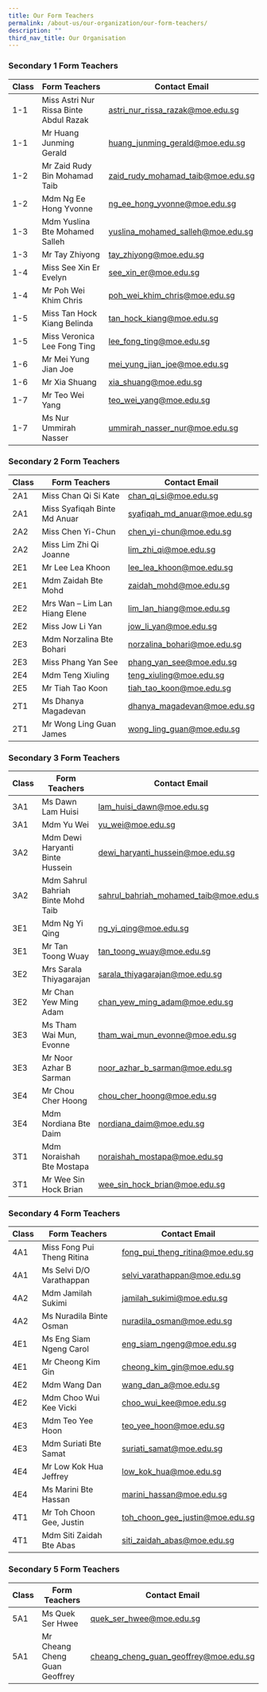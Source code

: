 ```yaml
---
title: Our Form Teachers
permalink: /about-us/our-organization/our-form-teachers/
description: ""
third_nav_title: Our Organisation
---
```

### Secondary 1 Form Teachers

| Class | Form Teachers | Contact Email |
| -------- | -------- | -------- |
| 1-1     | Miss Astri Nur Rissa Binte Abdul Razak     | <astri_nur_rissa_razak@moe.edu.sg>      |
| 1-1     | Mr Huang Junming Gerald     | <huang_junming_gerald@moe.edu.sg>    |
| 1-2     | Mr Zaid Rudy Bin Mohamad Taib    | <zaid_rudy_mohamad_taib@moe.edu.sg>    |
| 1-2     | Mdm Ng Ee Hong Yvonne    | <ng_ee_hong_yvonne@moe.edu.sg>     |
| 1-3     | Mdm Yuslina Bte Mohamed Salleh     | <yuslina_mohamed_salleh@moe.edu.sg>   |
| 1-3     | Mr Tay Zhiyong     | <tay_zhiyong@moe.edu.sg>     |
| 1-4     | Miss See Xin Er Evelyn     | <see_xin_er@moe.edu.sg>     |
| 1-4     | Mr Poh Wei Khim Chris    | <poh_wei_khim_chris@moe.edu.sg>     |
| 1-5     | Miss Tan Hock Kiang Belinda     | <tan_hock_kiang@moe.edu.sg>     |
| 1-5     | Miss Veronica Lee Fong Ting     | <lee_fong_ting@moe.edu.sg>     |
| 1-6     | Mr Mei Yung Jian Joe     | <mei_yung_jian_joe@moe.edu.sg>     |
| 1-6     | Mr Xia Shuang     | <xia_shuang@moe.edu.sg>     |
| 1-7     | Mr Teo Wei Yang     | <teo_wei_yang@moe.edu.sg>    |
| 1-7     | Ms Nur Ummirah Nasser     | <ummirah_nasser_nur@moe.edu.sg>    |


### Secondary 2 Form Teachers

| Class | Form Teachers | Contact Email |
| -------- | -------- | -------- |
| 2A1    |  Miss Chan Qi Si Kate    | <chan_qi_si@moe.edu.sg>    |
| 2A1    |  Miss Syafiqah Binte Md Anuar    | <syafiqah_md_anuar@moe.edu.sg>    |
| 2A2     | Miss Chen Yi-Chun      | <chen_yi-chun@moe.edu.sg>    |
| 2A2     |   Miss Lim Zhi Qi Joanne   | <lim_zhi_qi@moe.edu.sg>    |
| 2E1     | Mr Lee Lea Khoon     | <lee_lea_khoon@moe.edu.sg>    |
| 2E1     | Mdm Zaidah Bte Mohd     | <zaidah_mohd@moe.edu.sg>    |
| 2E2     |  Mrs Wan – Lim Lan Hiang Elene    | <lim_lan_hiang@moe.edu.sg>    |
| 2E2     | Miss Jow Li Yan     | <jow_li_yan@moe.edu.sg>    |
| 2E3     |  Mdm Norzalina Bte Bohari    | <norzalina_bohari@moe.edu.sg>    |
| 2E3     |  Miss Phang Yan See    | <phang_yan_see@moe.edu.sg>    |
| 2E4     | Mdm Teng Xiuling     | <teng_xiuling@moe.edu.sg>    |
| 2E5     |  Mr Tiah Tao Koon    | <tiah_tao_koon@moe.edu.sg>    |
| 2T1     |  Ms Dhanya Magadevan    | <dhanya_magadevan@moe.edu.sg>    |
| 2T1     | Mr Wong Ling Guan James     | <wong_ling_guan@moe.edu.sg>    |


### Secondary 3 Form Teachers

| Class | Form Teachers | Contact Email |
| -------- | -------- | -------- |
| 3A1    |  Ms Dawn Lam Huisi    | <lam_huisi_dawn@moe.edu.sg>    |
| 3A1    | Mdm Yu Wei     | <yu_wei@moe.edu.sg>    |
| 3A2     | Mdm Dewi Haryanti Binte Hussein     | <dewi_haryanti_hussein@moe.edu.sg>    |
| 3A2     |  Mdm Sahrul Bahriah Binte Mohd Taib    | <sahrul_bahriah_mohamed_taib@moe.edu.sg>    |
| 3E1     |  Mdm Ng Yi Qing    | <ng_yi_qing@moe.edu.sg>    |
| 3E1     | Mr Tan Toong Wuay     | <tan_toong_wuay@moe.edu.sg>    |
| 3E2     | Mrs Sarala Thiyagarajan     | <sarala_thiyagarajan@moe.edu.sg>    |
| 3E2     |  Mr Chan Yew Ming Adam    | <chan_yew_ming_adam@moe.edu.sg>    |
| 3E3     |  Ms Tham Wai Mun, Evonne    | <tham_wai_mun_evonne@moe.edu.sg>    |
| 3E3     | Mr Noor Azhar B Sarman     | <noor_azhar_b_sarman@moe.edu.sg>    |
| 3E4     | Mr Chou Cher Hoong     | <chou_cher_hoong@moe.edu.sg>    |
| 3E4    |  Mdm Nordiana Bte Daim    | <nordiana_daim@moe.edu.sg>    |
| 3T1     | Mdm Noraishah Bte Mostapa     | <noraishah_mostapa@moe.edu.sg>    |
| 3T1     | Mr Wee Sin Hock Brian     | <wee_sin_hock_brian@moe.edu.sg>    |


### Secondary 4 Form Teachers

| Class | Form Teachers | Contact Email |
| -------- | -------- | -------- |
| 4A1    |  Miss Fong Pui Theng Ritina    | <fong_pui_theng_ritina@moe.edu.sg>    |
| 4A1    |  Ms Selvi D/O Varathappan    | <selvi_varathappan@moe.edu.sg>    |
| 4A2     |  Mdm Jamilah Sukimi    | <jamilah_sukimi@moe.edu.sg>    |
| 4A2     |  Ms Nuradila Binte Osman    | <nuradila_osman@moe.edu.sg>    |
| 4E1     |  Ms Eng Siam Ngeng Carol    | <eng_siam_ngeng@moe.edu.sg>    |
| 4E1     |  Mr Cheong Kim Gin    | <cheong_kim_gin@moe.edu.sg>    |
| 4E2     |  Mdm Wang Dan    | <wang_dan_a@moe.edu.sg>    |
| 4E2     |  Mdm Choo Wui Kee Vicki    | <choo_wui_kee@moe.edu.sg>    |
| 4E3     |  Mdm Teo Yee Hoon    | <teo_yee_hoon@moe.edu.sg>    |
| 4E3     | Mdm Suriati Bte Samat     | <suriati_samat@moe.edu.sg>    |
| 4E4     |  Mr Low Kok Hua Jeffrey    | <low_kok_hua@moe.edu.sg>    |
| 4E4     | Ms Marini Bte Hassan     | <marini_hassan@moe.edu.sg>    |
| 4T1     |  Mr Toh Choon Gee, Justin    | <toh_choon_gee_justin@moe.edu.sg>    |
| 4T1     | Mdm Siti Zaidah Bte Abas     | <siti_zaidah_abas@moe.edu.sg>    |


### Secondary 5 Form Teachers

| Class | Form Teachers | Contact Email |
| -------- | -------- | -------- |
| 5A1    | Ms Quek Ser Hwee     | <quek_ser_hwee@moe.edu.sg>    |
| 5A1    | Mr Cheang Cheng Guan Geoffrey     | <cheang_cheng_guan_geoffrey@moe.edu.sg>    |